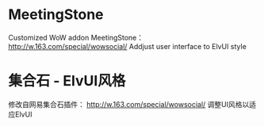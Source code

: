 # MeetingStone
Customized WoW addon MeetingStone： http://w.163.com/special/wowsocial/
Addjust user interface to ElvUI style

# 集合石 - ElvUI风格
修改自网易集合石插件： http://w.163.com/special/wowsocial/
调整UI风格以适应ElvUI
